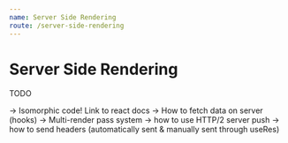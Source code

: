 ```yaml
---
name: Server Side Rendering
route: /server-side-rendering
---
```


# Server Side Rendering

TODO

-> Isomorphic code! Link to react docs
-> How to fetch data on server (hooks)
-> Multi-render pass system
-> how to use HTTP/2 server push
-> how to send headers (automatically sent & manually sent through useRes)
